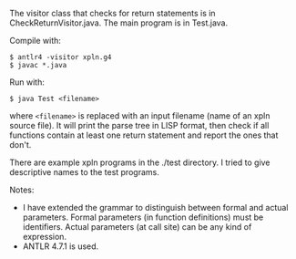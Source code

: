 The visitor class that checks for return statements is in CheckReturnVisitor.java.
The main program is in Test.java.

Compile with:
```
$ antlr4 -visitor xpln.g4
$ javac *.java
```
Run with:
```
$ java Test <filename>
```
where `<filename>` is replaced with an input filename (name of an xpln source file).
It will print the parse tree in LISP format, then check if all functions
contain at least one return statement and report the ones that don't.

There are example xpln programs in the ./test directory.
I tried to give descriptive names to the test programs.

Notes:
* I have extended the grammar to distinguish between formal and actual parameters.
Formal parameters (in function definitions) must be identifiers. Actual parameters
(at call site) can be any kind of expression.
* ANTLR 4.7.1 is used.
